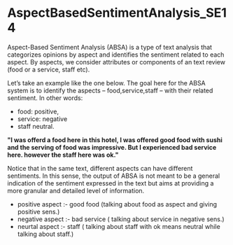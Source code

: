 # **AspectBasedSentimentAnalysis_SE14**
Aspect-Based Sentiment Analysis (ABSA) is a type of text analysis that categorizes opinions by aspect and identifies the sentiment related to each aspect. By aspects, we consider attributes or components of an text review (food or a service, staff etc).

Let’s take an example like the one below. The goal here for the ABSA system is to identify the aspects – food,service,staff – with their related sentiment. In other words:

* food: positive,
* service: negative
* staff neutral.

**"I was offerd a food here in this hotel, I was offered good food with sushi and the serving of food was impressive. But I experienced bad service here. however the staff here was ok."**

Notice that in the same text, different aspects can have different sentiments. In this sense, the output of ABSA is not meant to be a general indication of the sentiment expressed in the text but aims at providing a more granular and detailed level of information.

* positive aspect :- good food (talking about food as aspect and giving positive sens.)
* negative aspect :- bad service ( talking about service in negative sens.)
* neurtal aspect :- staff ( talking about staff with ok means neutral while talking about staff.) 

